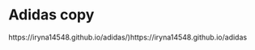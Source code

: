 <h1>Adidas copy</h1>
<p>https://iryna14548.github.io/adidas/)https://iryna14548.github.io/adidas</p>
